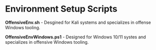 # Environment Setup Scripts
**OffensiveEnv.sh** - Desgined for Kali systems and specializes in offense Windows tooling.

**OffensiveEnvWindows.ps1** - Designed for Windows 10/11 systes and specializes in offensive Windows tooling.
